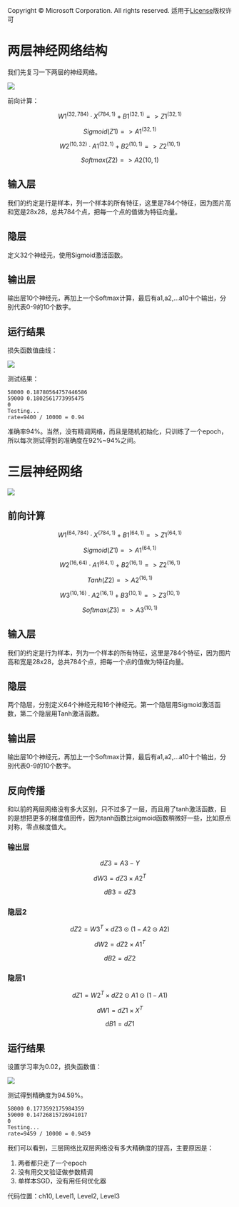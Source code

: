 Copyright © Microsoft Corporation. All rights reserved.
  适用于[License](https://github.com/Microsoft/ai-edu/blob/master/LICENSE.md)版权许可

# 两层神经网络结构

我们先复习一下两层的神经网络。

<img src='./Images/10/nn2.png'/>

前向计算：

$$W1^{(32,784)} \cdot X^{(784,1)} + B1^{(32,1)} => Z1^{(32,1)}$$

$$Sigmoid(Z1) => A1^{(32,1)}$$

$$W2^{(10,32)} \cdot A1^{(32,1)} + B2^{(10,1)} => Z2^{(10,1)}$$

$$Softmax(Z2) => A2{(10,1)}$$

## 输入层

我们的约定是行是样本，列一个样本的所有特征，这里是784个特征，因为图片高和宽是28x28，总共784个点，把每一个点的值做为特征向量。

## 隐层

定义32个神经元，使用Sigmoid激活函数。

## 输出层

输出层10个神经元，再加上一个Softmax计算，最后有a1,a2,...a10十个输出，分别代表0-9的10个数字。

## 运行结果

损失函数值曲线：

<img src='./Images/10/two_level_loss.png'/>

测试结果：

```
58000 0.18780564757446586
59000 0.1802561773995475
0
Testing...
rate=9400 / 10000 = 0.94
```

准确率94%。当然，没有精调网络，而且是随机初始化，只训练了一个epoch，所以每次测试得到的准确度在92%~94%之间。

# 三层神经网络

<img src='./Images/10/nn3.png'/>

## 前向计算

$$W1^{(64,784)} \cdot X^{(784,1)} + B1^{(64,1)} => Z1^{(64,1)} \tag{1}$$

$$Sigmoid(Z1) => A1^{(64,1)} \tag{2}$$

$$W2^{(16,64)} \cdot A1^{(64,1)} + B2^{(16,1)} => Z2^{(16,1)} \tag{3}$$

$$Tanh(Z2) => A2^{(16,1)} \tag{4}$$

$$W3^{(10,16)} \cdot A2^{(16,1)} + B3^{(10,1)} => Z3^{(10,1)} \tag{5}$$

$$Softmax(Z3) => A3^{(10,1)} \tag{6}$$

## 输入层

我们的约定是行为样本，列为一个样本的所有特征，这里是784个特征，因为图片高和宽是28x28，总共784个点，把每一个点的值做为特征向量。

## 隐层

两个隐层，分别定义64个神经元和16个神经元。第一个隐层用Sigmoid激活函数，第二个隐层用Tanh激活函数。

## 输出层

输出层10个神经元，再加上一个Softmax计算，最后有a1,a2,...a10十个输出，分别代表0-9的10个数字。

## 反向传播

和以前的两层网络没有多大区别，只不过多了一层，而且用了tanh激活函数，目的是想把更多的梯度值回传，因为tanh函数比sigmoid函数稍微好一些，比如原点对称，零点梯度值大。

### 输出层

$$dZ3 = A3-Y \tag{7}$$

$$dW3=dZ3 \times A2^T \tag{8}$$

$$dB3=dZ3 \tag{9}$$

### 隐层2

$$dZ2 = W3^T \times dZ3 \odot (1-A2 \odot A2) \tag{10}$$

$$dW2=dZ2 \times A1^T \tag{11}$$

$$dB2=dZ2 \tag{12}$$

### 隐层1

$$dZ1 = W2^T \times dZ2 \odot A1 \odot (1-A1) \tag{13}$$

$$dW1= dZ1 \times X^T \tag{14}$$

$$dB1= dZ1 \tag{15}$$

## 运行结果

设置学习率为0.02，损失函数值：

<img src='./Images/10/three_level_loss.png'/>

测试得到精确度为94.59%。

```
58000 0.1773592175984359
59000 0.14726815726941017
0
Testing...
rate=9459 / 10000 = 0.9459
```

我们可以看到，三层网络比双层网络没有多大精确度的提高，主要原因是：
1. 两者都只走了一个epoch
2. 没有用交叉验证做参数精调
3. 单样本SGD，没有用任何优化器

代码位置：ch10, Level1, Level2, Level3